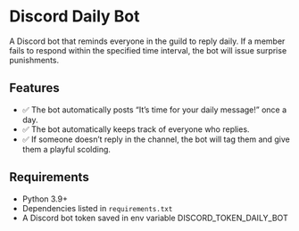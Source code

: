 # Discord Daily Bot

A Discord bot that reminds everyone in the guild to reply daily. If a member fails to respond within the specified time interval, the bot will issue surprise punishments.

## Features
- ✅ The bot automatically posts “It’s time for your daily message!” once a day.
- ✅ The bot automatically keeps track of everyone who replies.
- ✅ If someone doesn’t reply in the channel, the bot will tag them and give them a playful scolding.


## Requirements
- Python 3.9+
- Dependencies listed in `requirements.txt`
- A Discord bot token saved in env variable DISCORD_TOKEN_DAILY_BOT

